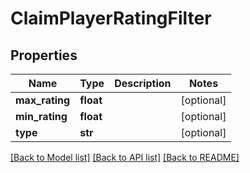 # ClaimPlayerRatingFilter

## Properties
Name | Type | Description | Notes
------------ | ------------- | ------------- | -------------
**max_rating** | **float** |  | [optional] 
**min_rating** | **float** |  | [optional] 
**type** | **str** |  | [optional] 

[[Back to Model list]](../README.md#documentation-for-models) [[Back to API list]](../README.md#documentation-for-api-endpoints) [[Back to README]](../README.md)

